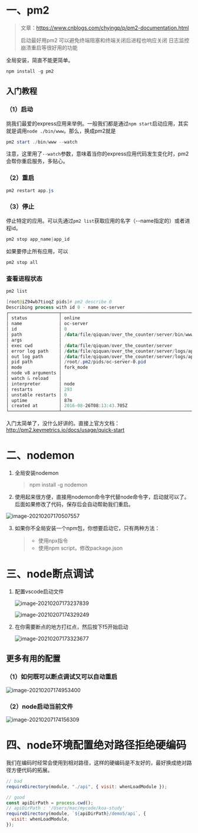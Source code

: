 # 一、pm2

> 文章：https://www.cnblogs.com/chyingp/p/pm2-documentation.html
>
> 启动最好用pm2 可以避免终端阻塞和终端关闭后进程也响应关闭 日志监控 崩溃重启等很好用的功能

全局安装，简直不能更简单。

```powershell
npm install -g pm2
```

## 入门教程

### （1）启动

挑我们最爱的express应用来举例。一般我们都是通过`npm start`启动应用，其实就是调用`node ./bin/www`。那么，换成pm2就是

```powershell
pm2 start ./bin/www --watch
```

注意，这里用了`--watch`参数，意味着当你的express应用代码发生变化时，pm2会帮你重启服务，多贴心。

### （2）重启

```powershell
pm2 restart app.js
```

### （3）停止

停止特定的应用。可以先通过`pm2 list`获取应用的名字（--name指定的）或者进程id。

```powershell
pm2 stop app_name|app_id
```

如果要停止所有应用，可以

```powershell
pm2 stop all
```

### 查看进程状态

```powershell
pm2 list
```

```powershell
[root@iZ94wb7tioqZ pids]# pm2 describe 0
Describing process with id 0 - name oc-server
┌───────────────────┬──────────────────────────────────────────────────────────────┐
│ status            │ online                                                       │
│ name              │ oc-server                                                    │
│ id                │ 0                                                            │
│ path              │ /data/file/qiquan/over_the_counter/server/bin/www            │
│ args              │                                                              │
│ exec cwd          │ /data/file/qiquan/over_the_counter/server                    │
│ error log path    │ /data/file/qiquan/over_the_counter/server/logs/app-err-0.log │
│ out log path      │ /data/file/qiquan/over_the_counter/server/logs/app-out-0.log │
│ pid path          │ /root/.pm2/pids/oc-server-0.pid                              │
│ mode              │ fork_mode                                                    │
│ node v8 arguments │                                                              │
│ watch & reload    │                                                             │
│ interpreter       │ node                                                         │
│ restarts          │ 293                                                          │
│ unstable restarts │ 0                                                            │
│ uptime            │ 87m                                                          │
│ created at        │ 2016-08-26T08:13:43.705Z                                     │
└───────────────────┴──────────────────────────────────────────────────────────────┘
```

入门太简单了，没什么好讲的。直接上官方文档：http://pm2.keymetrics.io/docs/usage/quick-start

# 二、nodemon

1. 全局安装nodemon 

   > npm install -g nodemon

2. 使用起来很方便，直接用nodemon命令字代替node命令字，启动就可以了。后面如果修改了代码，保存后会自动帮助我们重启。

![image-20210207170507557](http://qny.volcanoblog.cn/markdown/image-20210207170507557.png)

3. 如果你不全局安装一个npm包，你想要启动它，只有两种方法：

   > - 使用npx指令
   > - 使用npm script，修改package.json

# 三、node断点调试

1. 配置vscode启动文件

   ![image-20210207173237839](http://qny.volcanoblog.cn/markdown/image-20210207173237839.png)

   

   ![image-20210207174329249](http://qny.volcanoblog.cn/markdown/image-20210207174329249.png)

2. 在你需要断点的地方打红点，然后按下f5开始启动

   ![image-20210207173323677](http://qny.volcanoblog.cn/markdown/image-20210207173323677.png)



## 更多有用的配置

### （1）如何既可以断点调试又可以自动重启

![image-20210207174953400](http://qny.volcanoblog.cn/markdown/image-20210207174953400.png)

### （2）node启动当前文件

![image-20210207174156309](http://qny.volcanoblog.cn/markdown/image-20210207174156309-20210207175127803.png)

# 四、node环境配置绝对路径拒绝硬编码

我们在编码时经常会使用到相对路径，这样的硬编码是不友好的，最好换成绝对路径方便代码的拓展。

```javascript
// bad
requireDirectory(module, "./api", { visit: whenLoadModule });
```

```javascript
// good
const apiDirPath = process.cwd();
// apiDirPath : '/Users/mac/mycode/koa-study'
requireDirectory(module, `${apiDirPath}/demo5/api`, {
  visit: whenLoadModule,
});
```






